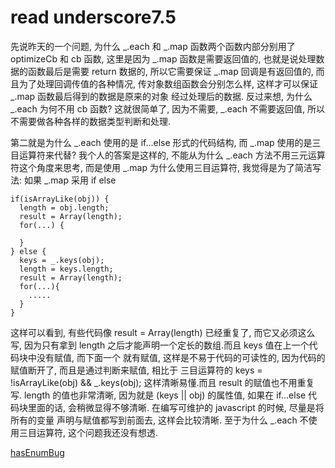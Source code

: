 # read underscore7.5

先说昨天的一个问题, 为什么 _.each 和 _.map 函数两个函数内部分别用了 optimizeCb 和 cb 函数, 这里是因为 _.map 函数是需要返回值的, 也就是说处理数据的函数最后是需要
return 数据的, 所以它需要保证 _.map 回调是有返回值的, 而且为了处理回调传值的各种情况, 传对象数组函数会分别怎么样, 这样才可以保证 _.map 函数最后得到的数据是原来的对象
经过处理后的数据. 反过来想, 为什么 _.each 为何不用 cb 函数? 这就很简单了, 因为不需要, _.each 不需要返回值, 所以不需要做各种各样的数据类型判断和处理.

第二就是为什么 _.each 使用的是 if...else 形式的代码结构, 而 _.map 使用的是三目运算符来代替? 
我个人的答案是这样的, 不能从为什么 _.each 方法不用三元运算符这个角度来思考, 而是使用 _.map 为什么使用三目运算符, 我觉得是为了简洁写法:
如果 _.map 采用 if else
```
if(isArrayLike(obj)) {
  length = obj.length;
  result = Array(length);
  for(...) {

  }
} else {
  keys = _.keys(obj);
  length = keys.length;
  result = Array(length);
  for(...){
    .....
  }
}
```
这样可以看到, 有些代码像 result = Array(length) 已经重复了, 而它又必须这么写, 因为只有拿到 length 之后才能声明一个定长的数组.而且 keys 值在上一个代码块中没有赋值, 而下面一个
就有赋值, 这样是不易于代码的可读性的, 因为代码的赋值断开了, 而且是通过判断来赋值, 相比于 三目运算符的 keys = !isArrayLike(obj) && _.keys(obj); 这样清晰易懂.而且 result 的赋值也不用重复写. length 的值也非常清晰, 因为就是 (keys || obj) 的属性值, 如果在 if...else 代码块里面的话, 会稍微显得不够清晰. 在编写可维护的 javascript 的时候, 尽量是将所有的变量
声明与赋值都写到前面去, 这样会比较清晰.
至于为什么 _.each 不使用三目运算符, 这个问题我还没有想透.


[hasEnumBug](https://segmentfault.com/q/1010000007464712/a-1020000007466031)